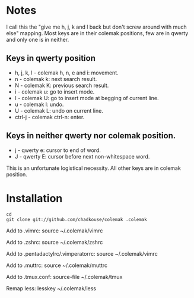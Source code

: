 # Notes
I call this the "give me h, j, k and l back but don't screw around with much else" mapping. Most keys are in their colemak positions, few are in qwerty and only one is in neither.

## Keys in qwerty position
 * h, j, k, l - colemak h, n, e and i: movement.
 * n - colemak k: next search result.
 * N - colemak K: previous search result.
 * i - colemak u: go to insert mode.
 * I - colemak U: go to insert mode at begging of current line.
 * u - colemak l: undo.
 * U - colemak L: undo on current line.
 * ctrl-j - colemak ctrl-n: enter.

## Keys in neither qwerty nor colemak position.
 * j - qwerty e: cursor to end of word.
 * J - qwerty E: cursor before next non-whitespace word.

This is an unfortunate logistical necessity. All other keys are in colemak position.

# Installation
    cd
    git clone git://github.com/chadkouse/colemak .colemak

Add to .vimrc:
    source ~/.colemak/vimrc

Add to .zshrc:
    source ~/.colemak/zshrc

Add to .pentadactylrc/.vimperatorrc:
    source ~/.colemak/vimrc

Add to .muttrc:
    source ~/.colemak/muttrc

Add to .tmux.conf:
    source-file ~/.colemak/tmux

Remap less:
    lesskey ~/.colemak/less
